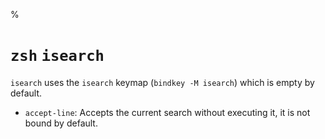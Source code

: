 %

# `zsh` `isearch`

`isearch` uses the `isearch` keymap (`bindkey -M isearch`) which is empty by default.

- `accept-line`: Accepts the current search without executing it, it is not bound by default.
